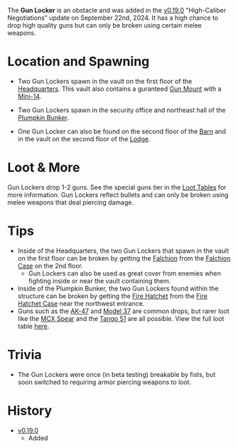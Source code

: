 The **Gun Locker** is an obstacle and was added in the [v0.19.0](https://github.com/HasangerGames/suroi/releases/tag/v0.19.0) "High-Caliber Negotiations" update on September 22nd, 2024. It has a high chance to drop high quality guns but can only be broken using certain melee weapons.

# Location and Spawning

- Two Gun Lockers spawn in the vault on the first floor of the [Headquarters](/buildings/headquarters). This vault also contains a guranteed [Gun Mount](/obstacles/gun_mounts) with a [Mini-14](/weapons/guns/mini14).

- Two Gun Lockers spawn in the security office and northeast hall of the [Plumpkin Bunker](/buildings/plumpkin_bunker). 

- One Gun Locker can also be found on the second floor of the [Barn](/buildings/barn) and in the vault on the second floor of the [Lodge](/buildings/lodge).

# Loot & More

Gun Lockers drop 1-2 guns. See the special guns tier in the [Loot Tables](/loot) for more information. Gun Lockers reflect bullets and can only be broken using melee weapons that deal piercing damage.

# Tips

- Inside of the Headquarters, the two Gun Lockers that spawn in the vault on the first floor can be broken by getting the [Falchion](/weapons/melees/falchion) from the [Falchion Case](/obstacles/falchion_case) on the 2nd floor.
	- Gun Lockers can also be used as great cover from enemies when fighting inside or near the vault containing them.
- Inside of the Plumpkin Bunker, the two Gun Lockers found within the structure can be broken by getting the [Fire Hatchet](/weapons/melees/fire_hatchet) from the [Fire Hatchet Case](/obstacles/fire_hatchet_case) near the northwest entrance.
- Guns such as the [AK-47](/weapons/guns/ak47) and [Model 37](/weapons/guns/model_37) are common drops, but rarer loot like the [MCX Spear](/weapons/guns/mcxspear) and the [Tango 51](/weapons/guns/tango_51) are all possible. View the full loot table [here](/loot/#gun_locker).

# Trivia

- The Gun Lockers were once (in beta testing) breakable by fists, but soon switched to requiring armor piercing weapons to loot. 

# History

- [v0.19.0](https://github.com/HasangerGames/suroi/releases/tag/v0.19.0)
	- Added
